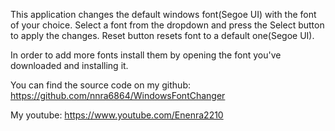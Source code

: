 This application changes the default windows font(Segoe UI) with the font of your choice.
Select a font from the dropdown and press the Select button to apply the changes.
Reset button resets font to a default one(Segoe UI).

In order to add more fonts install them by opening the font you've downloaded and installing it.

You can find the source code on my github:
https://github.com/nnra6864/WindowsFontChanger

My youtube:
https://www.youtube.com/Enenra2210
